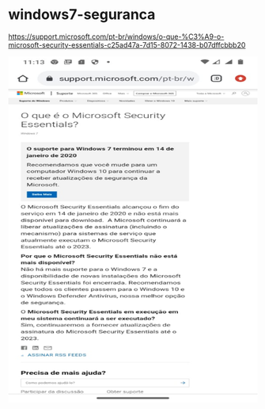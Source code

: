 # windows7-seguranca

https://support.microsoft.com/pt-br/windows/o-que-%C3%A9-o-microsoft-security-essentials-c25ad47a-7d15-8072-1438-b07dffcbbb20

<p align="center">
    <img src="o-que-e-o-microsoft-security-essentials.jpeg" width="900" height="700">
</p>

